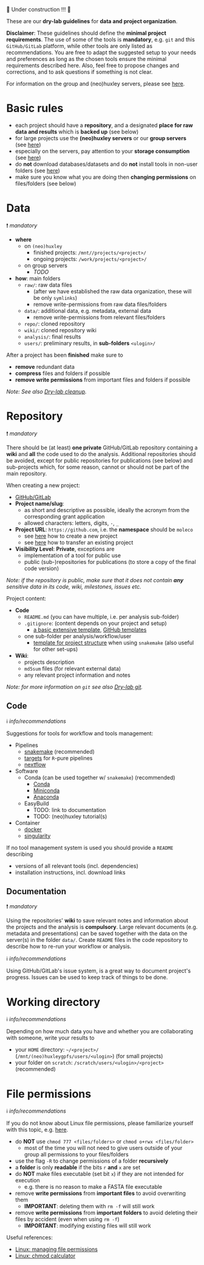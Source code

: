 :construction: Under construction !!! :construction:

These are our **dry-lab guidelines** for **data and project organization**.

**Disclaimer**: These guidelines should define the **minimal project requirements**. The use of some of the tools is **mandatory**, e.g. `git` and this `GitHub/GitLab` platform, while other tools are only listed as recommendations. You are free to adapt the suggested setup to your needs and preferences as long as the chosen tools ensure the minimal requirements described here.
Also, feel free to propose changes and corrections, and to ask questions if something is not clear.

For information on the group and (neo)huxley servers, please see [here](Dry-lab-servers).

# Basic rules

- each project should have a **repository**, and a designated **place for raw data and results** which is **backed up** (see below)
- for large projects use the **(neo)huxley servers** or our **group servers** (see [here](Dry-lab-servers#servers))
- especially on the servers, pay attention to your **storage consumption** (see [here](Dry-lab-cleanup))
- do **not** download databases/datasets and do **not** install tools in non-user folders (see [here](Dry-lab-servers#datasets-databases-and-tools))
- make sure you know what you are doing then **changing permissions** on files/folders (see below)

# Data

:exclamation: *mandatory*

- **where**
  - on `(neo)huxley`
    - finished projects: `/mnt//projects/<project>/`
    - ongoing projects:  `/work/projects/<project>/`
  - on group servers
    - *TODO*
- **how**: main folders
  - `raw/`: raw data files
    - (after we have established the raw data organization, these will be only `symlinks`)
    - remove write-permissions from raw data files/folders
  - `data/`: additional data, e.g. metadata, external data
    - remove write-permissions from relevant files/folders
  - `repo/`: cloned repository
  - `wiki/`: cloned repository wiki
  - `analysis/`: final results
  - `users/`: preliminary results, in **sub-folders** `<ulogin>/`

After a project has been **finished** make sure to
- **remove** redundant data
- **compress** files and folders if possible
- **remove write permissions** from important files and folders if possible

*Note: See also [Dry-lab cleanup](Dry-lab-cleanup).*

# Repository

:exclamation: *mandatory*

There should be (at least) **one private** GitHub/GitLab repository containing a **wiki** and **all** the code used to do the analysis. Additional repositories should be avoided, except for public repositories for publications (see below) and sub-projects which, for some reason, cannot or should not be part of the main repository.

When creating a new project:
- [GitHub/GitLab](https://github.com/)
- **Project name/slug**:
  - as short and descriptive as possible, ideally the acronym from the corresponding grant application
  - allowed characters: letters, digits, `-`, `_`
- **Project URL**: `https://github.com`, i.e. the **namespace** should be `moleco`
  - see [here](Dry-lab-git#GitHub/GitLab-create-a-new-project) how to create a new project
  - see [here](Dry-lab-git#GitHub/GitLab-transfer-a-project) how to transfer an existing project
- **Visibility Level**: **Private**, exceptions are
  - implementation of a tool for public use
  - public (sub-)repositories for publications (to store a copy of the final code version)

*Note: if the repository is public, make sure that it does not contain **any** sensitive data in its code, wiki, milestones, issues etc.*

Project content:
- **Code**
  - `README.md` (you can have multiple, i.e. per analysis sub-folder)
  - `.gitignore`: (content depends on your project and setup)
    - [a basic extensive template](https://github.com/jcchouinard/SEO-Projects/blob/master/.gitignore), [GitHub templates](https://github.com/github/gitignore)
  - one sub-folder per analysis/workflow/user
    - [template for project structure](https://snakemake.readthedocs.io/en/stable/snakefiles/deployment.html#distribution-and-reproducibility) when using `snakemake` (also useful for other set-ups)
- **Wiki**:
  - projects description
  - `md5sum` files (for relevant external data)
  - any relevant project information and notes

*Note: for more information on `git` see also [Dry-lab git](Dry-lab-git).*

## Code

:information_source: *info/recommendations*

Suggestions for tools for workflow and tools management:
- Pipelines
  - [snakemake](https://snakemake.github.io/) (recommended)
  - [targets](https://books.ropensci.org/targets/) for `R`-pure pipelines
  - [nextflow](https://www.nextflow.io/)
- Software
  - Conda (can be used together w/ `snakemake`) (recommended)
    - [Conda](https://docs.conda.io/projects/conda/en/latest/index.html)
    - [Miniconda](https://docs.conda.io/en/latest/miniconda.html)
    - [Anaconda](https://anaconda.org/)
  - EasyBuild
    - TODO: link to documentation
    - TODO: (neo)huxley tutorial(s)
- Container
  - [docker](https://www.docker.com/)
  - [singularity](https://singularity.lbl.gov/)

If no tool management system is used you should provide a `README` describing
- versions of all relevant tools (incl. dependencies)
- installation instructions, incl. download links

## Documentation

:exclamation: *mandatory*

Using the repositories' **wiki** to save relevant notes and information about the projects and the analysis is **compulsory**.
Large relevant documents (e.g. metadata and presentations) can be saved together with the data on the server(s) in the folder `data/`.
Create `README` files in the code repository to describe how to re-run your workflow or analysis.

:information_source: *info/recommendations*

Using GitHub/GitLab's issue system, is a great way to document project's progress.
Issues can be used to keep track of things to be done.

# Working directory

:information_source: *info/recommendations*

Depending on how much data you have and whether you are collaborating with someone, write your results to

- your `HOME` directory: `~/<project>/` (`/mnt/(neo)huxleygpfs/users/<ulogin>`) (for small projects)
- your folder on `scratch`: `/scratch/users/<ulogin>/<project>` (recommended)

# File permissions

:information_source: *info/recommendations*

If you do not know about Linux file permissions, please familiarize yourself with this topic, e.g. [here](https://www.linux.com/training-tutorials/understanding-linux-file-permissions/).

- do **NOT** use `chmod 777 <files/folders>` or `chmod o+rwx <files/folder>`
  - most of the time you will not need to give users outside of your group all permissions to your files/folders
- use the flag `-R` to change permissions of a folder **recursively**
- a **folder** is only **readable** if the bits `r` **and** `x` are set
- do **NOT** make files executable (set bit `x`) if they are not intended for execution
  - e.g. there is no reason to make a FASTA file executable
- remove **write permissions** from **important files** to avoid overwriting them
  - **IMPORTANT**: deleting them with `rm -f` will still work
- remove **write permissions** from **important folders** to avoid deleting their files by accident (even when using `rm -f`)
  - **IMPORTANT**: modifying existing files will still work

Useful references:
- [Linux: managing file permissions](https://www.linux.com/training-tutorials/how-manage-file-and-folder-permissions-linux/)
- [Linux: chmod calculator](https://chmod-calculator.com/)
